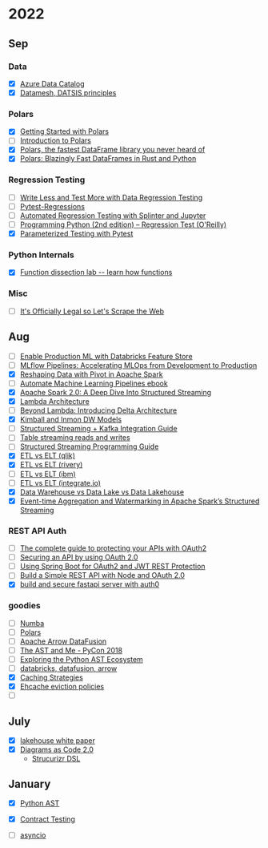# 2022

## Sep
### Data
- [X] [Azure Data Catalog](https://www.youtube.com/watch?v=Ei7UynF_S_s)
- [X] [Datamesh, DATSIS principles](https://www.plainconcepts.com/data-mesh/#Data_as_a_product)

### Polars
- [X] [Getting Started with Polars](https://towardsdatascience.com/getting-started-with-the-polars-dataframe-library-6f9e1c014c5c)
- [ ] [Introduction to Polars](https://pola-rs.github.io/polars-book/user-guide/)
- [X] [Polars, the fastest DataFrame library you never heard of](https://www.youtube.com/watch?v=pzx99Mp52C8)
- [X] [Polars: Blazingly Fast DataFrames in Rust and Python](https://www.youtube.com/watch?v=kVy3-gMdViM)

### Regression Testing
- [ ] [Write Less and Test More with Data Regression Testing](https://us.pycon.org/2020/schedule/presentation/110/)
- [ ] [Pytest-Regressions](https://github.com/ESSS/pytest-regressions)
- [ ] [Automated Regression Testing with Splinter and Jupyter](https://www.youtube.com/watch?v=LupsQgPsNXw)
- [ ] [Programming Python (2nd edition) – Regression Test (O'Reilly)](https://www.oreilly.com/library/view/programming-python-second/0596000855/ch04s04.html)
- [X] [Parameterized Testing with Pytest](https://www.youtube.com/watch?v=2R1HELARjUk)

### Python Internals
- [X] [Function dissection lab -- learn how functions](https://www.youtube.com/watch?v=QR9W81P7yTw)

### Misc
- [ ] [It's Officially Legal so Let's Scrape the Web](https://www.youtube.com/watch?v=RUQWPJ1T6Zc)

## Aug
- [ ] [Enable Production ML with Databricks Feature Store](https://databricks.com/dataaisummit/session/enable-production-ml-databricks-feature-store)
- [ ] [MLflow Pipelines: Accelerating MLOps from Development to Production](https://databricks.com/dataaisummit/session/mlflow-pipelines-accelerating-mlops-development-production)
- [X] [Reshaping Data with Pivot in Apache Spark](https://databricks.com/blog/2016/02/09/reshaping-data-with-pivot-in-apache-spark.html)
- [ ] [Automate Machine Learning Pipelines ebook](https://databricks.com/p/ebook/automate-your-machine-learning-pipeline?itm_data=campaignTYpage?utm_source=databricks&utm_medium=email&utm_campaign=7013f000000LmEHAA0)
- [X] [Apache Spark 2.0: A Deep Dive Into Structured Streaming](https://www.youtube.com/watch?v=rl8dIzTpxrI)
- [X] [Lambda Architecture](https://www.databricks.com/glossary/lambda-architecture)
- [ ] [Beyond Lambda: Introducing Delta Architecture](https://www.youtube.com/watch?v=FePv0lro0z8)
- [X] [Kimball and Inmon DW Models](https://bennyaustin.com/2010/05/02/kimball-and-inmon-dw-models/#)
- [ ] [Structured Streaming + Kafka Integration Guide](https://spark.apache.org/docs/latest/structured-streaming-kafka-integration.html)
- [ ] [Table streaming reads and writes](https://docs.databricks.com/delta/delta-streaming.html)
- [ ] [Structured Streaming Programming Guide](https://spark.apache.org/docs/latest/structured-streaming-programming-guide.html)
- [X] [ETL vs ELT (qlik)](https://www.qlik.com/us/etl/etl-vs-elt)
- [X] [ETL vs ELT (rivery)](https://rivery.io/blog/etl-vs-elt/)
- [ ] [ETL vs ELT (ibm)](https://www.ibm.com/cloud/blog/elt-vs-etl-whats-the-difference)
- [ ] [ETL vs ELT (integrate.io)](https://www.integrate.io/blog/etl-vs-elt/)
- [X] [Data Warehouse vs Data Lake vs Data Lakehouse](https://www.qlik.com/us/data-lake/data-lakehouse)
- [X] [Event-time Aggregation and Watermarking in Apache Spark’s Structured Streaming](https://www.databricks.com/blog/2017/05/08/event-time-aggregation-watermarking-apache-sparks-structured-streaming.html)

### REST API Auth
- [ ] [The complete guide to protecting your APIs with OAuth2](https://stackoverflow.blog/2022/04/11/the-complete-guide-to-protecting-your-apis-with-oauth2/)
- [ ] [Securing an API by using OAuth 2.0](https://www.ibm.com/docs/en/acvfc?topic=endpoint-tutorial-securing-api-by-using-oauth-20)
- [ ] [Using Spring Boot for OAuth2 and JWT REST Protection](https://www.toptal.com/spring/spring-boot-oauth2-jwt-rest-protection)
- [ ] [Build a Simple REST API with Node and OAuth 2.0](https://developer.okta.com/blog/2018/08/21/build-secure-rest-api-with-node)
- [X] [build and secure fastapi server with auth0](https://auth0.com/blog/build-and-secure-fastapi-server-with-auth0/)

### goodies
- [ ] [Numba](http://numba.pydata.org)
- [ ] [Polars](https://www.pola.rs)
- [ ] [Apache Arrow DataFusion](https://arrow.apache.org/datafusion/#apache-arrow-datafusion)
- [ ] [The AST and Me - PyCon 2018](https://www.youtube.com/watch?v=XhWvz4dK4ng)
- [ ] [Exploring the Python AST Ecosystem](https://www.youtube.com/watch?v=Yq3wTWkoaYY)
- [ ] [databricks, datafusion, arrow](https://www.databricks.com/dataaisummit/session/datafusion-and-arrow-supercharge-your-data-analytical-tool-rusty-query-engine)
- [X] [Caching Strategies](https://codeahoy.com/2017/08/11/caching-strategies-and-how-to-choose-the-right-one/)
- [X] [Ehcache eviction policies](https://www.ehcache.org/documentation/2.8/apis/cache-eviction-algorithms.html)
- [ ] []()

## July
- [X] [lakehouse white paper](https://www.cidrdb.org/cidr2021/papers/cidr2021_paper17.pdf)
- [X] [Diagrams as Code 2.0](https://www.youtube.com/watch?v=Za1-v4Zkq5E)
  - [Strucurizr DSL](https://structurizr.com/dsl)

## January
- [X] [Python AST](https://sadh.life/post/ast/)
- [X] [Contract Testing](https://www.youtube.com/watch?v=U05q0zJsKsU&list=PLwy9Bnco-IpfZ72VQ7hce8GicVZs7nm0i)
- [ ] [asyncio](https://www.youtube.com/watch?v=Xbl7XjFYsN4)

